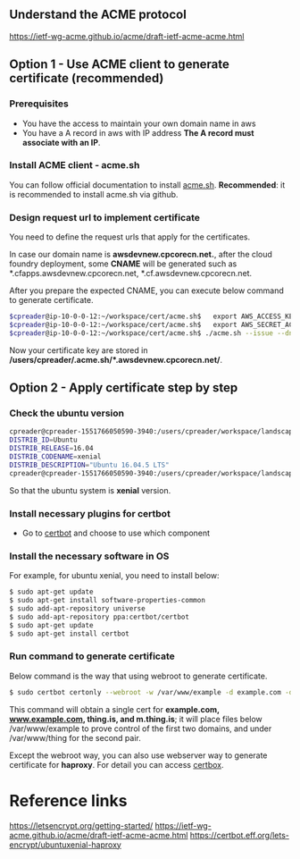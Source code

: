 
## Understand the ACME protocol
https://ietf-wg-acme.github.io/acme/draft-ietf-acme-acme.html



## Option 1 - Use ACME client to generate certificate (recommended)

### Prerequisites
* You have the access to maintain your own domain name in aws
* You have a A record in aws with IP address
**The A record must associate with an IP**.

### Install ACME client - acme.sh
You can follow official documentation to install [acme.sh](https://github.com/Neilpang/acme.sh#2-or-install-from-git).
**Recommended**: it is recommended to install acme.sh via github.

### Design request url to implement certificate
You need to define the request urls that apply for the certificates.

In case our domain name is **awsdevnew.cpcorecn.net.**, after the cloud foundry deployment, some **CNAME** will be generated such as *.cfapps.awsdevnew.cpcorecn.net, *.cf.awsdevnew.cpcorecn.net.<br/>

After you prepare the expected CNAME, you can execute below command to generate certificate.

```sh
$cpreader@ip-10-0-0-12:~/workspace/cert/acme.sh$   export AWS_ACCESS_KEY_ID=XXXXXXXXXX
$cpreader@ip-10-0-0-12:~/workspace/cert/acme.sh$   export AWS_SECRET_ACCESS_KEY=XXXXXXXXXXXXXXX
$cpreader@ip-10-0-0-12:~/workspace/cert/acme.sh$ ./acme.sh --issue --dns dns_aws -d *.awsdevnew.cpcorecn.net -d awsdevnew.cpcorecn.net
```
Now your certificate key are stored in **/users/cpreader/.acme.sh/*.awsdevnew.cpcorecn.net/**.

## Option 2 - Apply certificate step by step

### Check the ubuntu version
```sh
cpreader@cpreader-1551766050590-3940:/users/cpreader/workspace/landscape-aws-devcnnew$ cat /etc/lsb-release
DISTRIB_ID=Ubuntu
DISTRIB_RELEASE=16.04
DISTRIB_CODENAME=xenial
DISTRIB_DESCRIPTION="Ubuntu 16.04.5 LTS"
cpreader@cpreader-1551766050590-3940:/users/cpreader/workspace/landscape-aws-devcnnew$
```
So that the ubuntu system is **xenial** version.


### Install necessary plugins for certbot
* Go to [certbot](https://certbot.eff.org/lets-encrypt/ubuntuxenial-haproxy) and choose to use which component

### Install the necessary software in OS
For example, for ubuntu xenial, you need to install below:
```sh
$ sudo apt-get update
$ sudo apt-get install software-properties-common
$ sudo add-apt-repository universe
$ sudo add-apt-repository ppa:certbot/certbot
$ sudo apt-get update
$ sudo apt-get install certbot 
```

### Run command to generate certificate
Below command is the way that using webroot to generate certificate.
```sh
$ sudo certbot certonly --webroot -w /var/www/example -d example.com -d www.example.com -w /var/www/thing -d thing.is -d m.thing.is
```
This command will obtain a single cert for **example.com, www.example.com, thing.is, and m.thing.is**; it will place files below /var/www/example to prove control of the first two domains, and under /var/www/thing for the second pair.

Except the webroot way, you can also use webserver way to generate certificate for **haproxy**. For detail you can access [certbox](https://certbot.eff.org/lets-encrypt/ubuntuxenial-haproxy).

# Reference links
https://letsencrypt.org/getting-started/
https://ietf-wg-acme.github.io/acme/draft-ietf-acme-acme.html
https://certbot.eff.org/lets-encrypt/ubuntuxenial-haproxy
